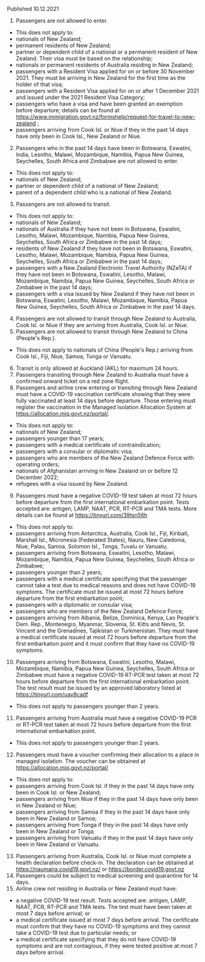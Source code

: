 Published 10.12.2021
1. Passengers are not allowed to enter.
- This does not apply to:
- nationals of New Zealand;
- permanent residents of New Zealand;
- partner or dependent child of a national or a permanent resident of New Zealand. Their visa must be based on the relationship;
- nationals or permanent residents of Australia residing in New Zealand;
- passengers with a Resident Visa applied for on or before 30 November 2021. They must be arriving in New Zealand for the first time as the holder of that visa;
- passengers with a Resident Visa applied for on or after 1 December 2021 and issued under the 2021 Resident Visa Category;
- passengers who have a visa and have been granted an exemption before departure; details can be found at <a href="https://www.immigration.govt.nz/formshelp/request-for-travel-to-new-zealand">https://www.immigration.govt.nz/formshelp/request-for-travel-to-new-zealand</a> ;
- passengers arriving from Cook Isl. or Niue if they in the past 14 days have only been in Cook Isl., New Zealand or Niue.
2. Passengers who in the past 14 days have been in Botswana, Eswatini, India, Lesotho, Malawi, Mozambique, Namibia, Papua New Guinea, Seychelles, South Africa and Zimbabwe are not allowed to enter.
- This does not apply to:
- nationals of New Zealand;
- partner or dependent child of a national of New Zealand;
- parent of a dependent child who is a national of New Zealand.
3. Passengers are not allowed to transit.
- This does not apply to:
- nationals of New Zealand;
- nationals of Australia if they have not been in Botswana, Eswatini, Lesotho, Malawi, Mozambique, Namibia, Papua New Guinea, Seychelles, South Africa or Zimbabwe in the past 14 days;
- residents of New Zealand if they have not been in Botswana, Eswatini, Lesotho, Malawi, Mozambique, Namibia, Papua New Guinea, Seychelles, South Africa or Zimbabwe in the past 14 days;
- passengers with a New Zealand Electronic Travel Authority (NZeTA) if they have not been in Botswana, Eswatini, Lesotho, Malawi, Mozambique, Namibia, Papua New Guinea, Seychelles, South Africa or Zimbabwe in the past 14 days;
- passengers with a visa issued by New Zealand if they have not been in Botswana, Eswatini, Lesotho, Malawi, Mozambique, Namibia, Papua New Guinea, Seychelles, South Africa or Zimbabwe in the past 14 days.
4. Passengers are not allowed to transit through New Zealand to Australia, Cook Isl. or Niue if they are arriving from Australia, Cook Isl. or Niue.
5. Passengers are not allowed to transit through New Zealand to China (People's Rep.).
- This does not apply to nationals of China (People's Rep.) arriving from Cook Isl., Fiji, Niue, Samoa, Tonga or Vanuatu.
6. Transit is only allowed at Auckland (AKL) for maximum 24 hours.
7. Passengers transiting through New Zealand to Australia must have a confirmed onward ticket on a red zone flight.
8. Passengers and airline crew entering or transiting through New Zealand must have a COVID-19 vaccination certificate showing that they were fully vaccinated at least 14 days before departure. Those entering must register the vaccination in the Managed Isolation Allocation System at <a href="https://allocation.miq.govt.nz/portal/">https://allocation.miq.govt.nz/portal/</a>.
- This does not apply to:
- nationals of New Zealand;
- passengers younger than 17 years;
- passengers with a medical certificate of contraindication;
- passengers with a consular or diplomatic visa;
- passengers who are members of the New Zealand Defence Force with operating orders;
- nationals of Afghanistan arriving in New Zealand on or before 12 December 2022;
- refugees with a visa issued by New Zealand.
9. Passengers must have a negative COVID-19 test taken at most 72 hours before departure from the first international embarkation point. Tests accepted are: antigen, LAMP, NAAT, PCR, RT-PCR and TMA tests. More details can be found at <a href="https://tinyurl.com/39tsn56h">https://tinyurl.com/39tsn56h</a>
- This does not apply to:
- passengers arriving from Antarctica, Australia, Cook Isl., Fiji, Kiribati, Marshall Isl., Micronesia (Federated States), Nauru, New Caledonia, Niue, Palau, Samoa, Solomon Isl., Tonga, Tuvalu or Vanuatu;
- passengers arriving from Botswana, Eswatini, Lesotho, Malawi, Mozambique, Namibia, Papua New Guinea, Seychelles, South Africa or Zimbabwe;
- passengers younger than 2 years;
- passengers with a medical certificate specifying that the passenger cannot take a test due to medical reasons and does not have COVID-19 symptoms. The certificate must be issued at most 72 hours before departure from the first embarkation point;
- passengers with a diplomatic or consular visa;
- passengers who are members of the New Zealand Defence Force;
- passengers arriving from Albania, Belize, Dominica, Kenya, Lao People's Dem. Rep., Montenegro, Myanmar, Slovenia, St. Kitts and Nevis, St. Vincent and the Grenadines, Tajikistan or Turkmenistan. They must have a medical certificate issued at most 72 hours before departure from the first embarkation point and it must confirm that they have no COVID-19 symptoms.
10. Passengers arriving from Botswana, Eswatini, Lesotho, Malawi, Mozambique, Namibia, Papua New Guinea, Seychelles, South Africa or Zimbabwe must have a negative COVID-19 RT-PCR test taken at most 72 hours before departure from the first international embarkation point. The test result must be issued by an approved laboratory listed at <a href="https://tinyurl.com/uav8cadf">https://tinyurl.com/uav8cadf</a>
- This does not apply to passengers younger than 2 years.
11. Passengers arriving from Australia must have a negative COVID-19 PCR or RT-PCR test taken at most 72 hours before departure from the first international embarkation point.
- This does not apply to passengers younger than 2 years.
12. Passengers must have a voucher confirming their allocation to a place in managed isolation. The voucher can be obtained at <a href="https://allocation.miq.govt.nz/portal/">https://allocation.miq.govt.nz/portal/</a>
- This does not apply to:
- passengers arriving from Cook Isl. if they in the past 14 days have only been in Cook Isl. or New Zealand;
- passengers arriving from Niue if they in the past 14 days have only been in New Zealand or Niue;
- passengers arriving from Samoa if they in the past 14 days have only been in New Zealand or Samoa;
- passengers arriving from Tonga if they in the past 14 days have only been in New Zealand or Tonga;
- passengers arriving from Vanuatu if they in the past 14 days have only been in New Zealand or Vanuatu.
13. Passengers arriving from Australia, Cook Isl. or Niue must complete a health declaration before check-in. The declaration can be obtained at <a href="https://naumaira.covid19.govt.nz/">https://naumaira.covid19.govt.nz/</a> or <a href="https://border.covid19.govt.nz/">https://border.covid19.govt.nz</a>
14. Passengers could be subject to medical screening and quarantine for 14 days.
15. Airline crew not residing in Australia or New Zealand must have:
- a negative COVID-19 test result. Tests accepted are: antigen, LAMP, NAAT, PCR, RT-PCR and TMA tests. The test must have been taken at most 7 days before arrival; or
- a medical certificate issued at most 7 days before arrival. The certificate must confirm that they have no COVID-19 symptoms and they cannot take a COVID-19 test due to particular needs; or
- a medical certificate specifying that they do not have COVID-19 symptoms and are not contagious, if they were tested positive at most 7 days before arrival.